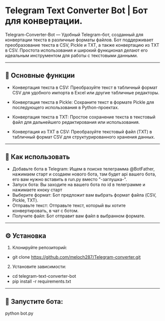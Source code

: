 # Telegram Text Converter Bot | Бот для конвертации.

Telegram-Converter-Bot — Удобный Telegram-бот, созданный для конвертации текста в различные форматы файлов. Бот поддерживает преобразование текста в CSV, Pickle и TXT, а также конвертацию из TXT в CSV. Простота использования и широкий функционал делают его идеальным инструментом для работы с текстовыми данными.

---
## 🌟 Основные функции
- Конвертация текста в CSV: Преобразуйте текст в табличный формат CSV для удобного импорта в Excel или другие табличные редакторы.

- Конвертация текста в Pickle: Сохраните текст в формате Pickle для последующего использования в Python-проектах.

- Конвертация текста в TXT: Простое сохранение текста в текстовый файл для дальнейшего редактирования или использования.

- Конвертация из TXT в CSV: Преобразуйте текстовый файл (TXT) в табличный формат CSV для структурированного хранения данных.
---
## 🚀 Как использовать
- Добавьте бота в Telegram: Ищем в поиске телеграмма @BotFather, нажимаем старт и создаем нового бота, там будет api вашего бота, его вам нужно вставить в run.py вместо "-заглушка-".
- Запуск бота: Вы заходите на вашего бота по id в телеграмме и нажимаете кноку старт
- Выберите формат: Бот предложит вам выбрать формат файла (CSV, Pickle, TXT).
- Отправьте текст: Отправьте текст, который вы хотите конвертировать, в чат с ботом.
- Получите файл: Бот отправит вам файл в выбранном формате.
---
## ⚙️ Установка
1. Клонируйте репозиторий:

- git clone https://github.com/meloch287/Telegram-converter.git

2. Установите зависимости:

- cd telegram-text-converter-bot
- pip install -r requirements.txt

---
## 🎉 Запустите бота:

python bot.py



